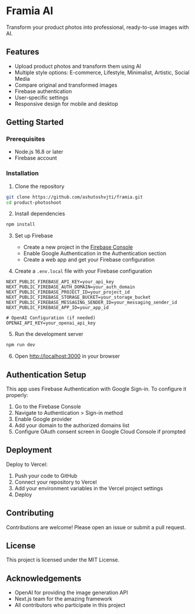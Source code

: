# Framia AI

Transform your product photos into professional, ready-to-use images with AI.

## Features

- Upload product photos and transform them using AI
- Multiple style options: E-commerce, Lifestyle, Minimalist, Artistic, Social Media
- Compare original and transformed images
- Firebase authentication
- User-specific settings
- Responsive design for mobile and desktop

## Getting Started

### Prerequisites

- Node.js 16.8 or later
- Firebase account

### Installation

1. Clone the repository
```bash
git clone https://github.com/ashutoshvjti/framia.git
cd product-photoshoot
```

2. Install dependencies
```bash
npm install
```

3. Set up Firebase
   - Create a new project in the [Firebase Console](https://console.firebase.google.com/)
   - Enable Google Authentication in the Authentication section
   - Create a web app and get your Firebase configuration
   
4. Create a `.env.local` file with your Firebase configuration
```
NEXT_PUBLIC_FIREBASE_API_KEY=your_api_key
NEXT_PUBLIC_FIREBASE_AUTH_DOMAIN=your_auth_domain
NEXT_PUBLIC_FIREBASE_PROJECT_ID=your_project_id
NEXT_PUBLIC_FIREBASE_STORAGE_BUCKET=your_storage_bucket
NEXT_PUBLIC_FIREBASE_MESSAGING_SENDER_ID=your_messaging_sender_id
NEXT_PUBLIC_FIREBASE_APP_ID=your_app_id

# OpenAI Configuration (if needed)
OPENAI_API_KEY=your_openai_api_key
```

5. Run the development server
```bash
npm run dev
```

6. Open [http://localhost:3000](http://localhost:3000) in your browser

## Authentication Setup

This app uses Firebase Authentication with Google Sign-in. To configure it properly:

1. Go to the Firebase Console
2. Navigate to Authentication > Sign-in method
3. Enable Google provider
4. Add your domain to the authorized domains list
5. Configure OAuth consent screen in Google Cloud Console if prompted

## Deployment

Deploy to Vercel:

1. Push your code to GitHub
2. Connect your repository to Vercel
3. Add your environment variables in the Vercel project settings
4. Deploy

## Contributing

Contributions are welcome! Please open an issue or submit a pull request.

## License

This project is licensed under the MIT License.

## Acknowledgements

- OpenAI for providing the image generation API
- Next.js team for the amazing framework
- All contributors who participate in this project

